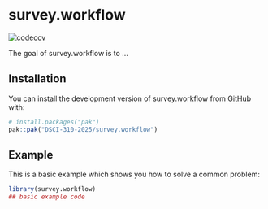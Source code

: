 
<!-- README.md is generated from README.Rmd. Please edit that file -->

# survey.workflow

<!-- badges: start -->

[![codecov](https://codecov.io/gh/DSCI-310-2025/survey.workflow/branch/master/graph/badge.svg)](https://codecov.io/gh/DSCI-310-2025/survey.workflow)
<!-- badges: end -->

The goal of survey.workflow is to …

## Installation

You can install the development version of survey.workflow from
[GitHub](https://github.com/) with:

``` r
# install.packages("pak")
pak::pak("DSCI-310-2025/survey.workflow")
```

## Example

This is a basic example which shows you how to solve a common problem:

``` r
library(survey.workflow)
## basic example code
```
